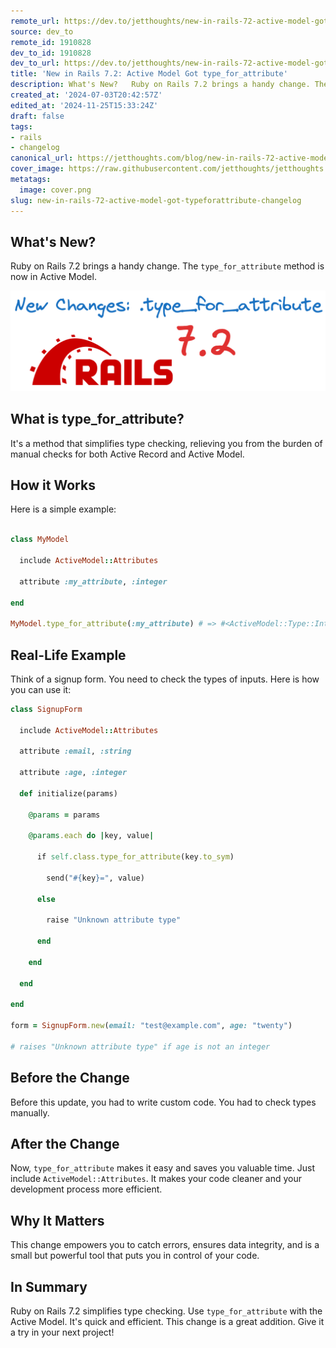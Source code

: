 ```yaml
---
remote_url: https://dev.to/jetthoughts/new-in-rails-72-active-model-got-typeforattribute-1ig1
source: dev_to
remote_id: 1910828
dev_to_id: 1910828
dev_to_url: https://dev.to/jetthoughts/new-in-rails-72-active-model-got-typeforattribute-1ig1
title: 'New in Rails 7.2: Active Model Got type_for_attribute'
description: What's New?   Ruby on Rails 7.2 brings a handy change. The type_for_attribute method is now...
created_at: '2024-07-03T20:42:57Z'
edited_at: '2024-11-25T15:33:24Z'
draft: false
tags:
- rails
- changelog
canonical_url: https://jetthoughts.com/blog/new-in-rails-72-active-model-got-typeforattribute-changelog/
cover_image: https://raw.githubusercontent.com/jetthoughts/jetthoughts.github.io/master/content/blog/new-in-rails-72-active-model-got-typeforattribute-changelog/cover.png
metatags:
  image: cover.png
slug: new-in-rails-72-active-model-got-typeforattribute-changelog
---
```

## What's New?

Ruby on Rails 7.2 brings a handy change. The `type_for_attribute` method is now in Active Model.

![Image description](file_0.png)

## What is type_for_attribute?

It's a method that simplifies type checking, relieving you from the burden of manual checks for both Active Record and Active Model.

## How it Works

Here is a simple example:

```ruby

class MyModel

  include ActiveModel::Attributes

  attribute :my_attribute, :integer

end

MyModel.type_for_attribute(:my_attribute) # => #<ActiveModel::Type::Integer ...>
```

## Real-Life Example

Think of a signup form. You need to check the types of inputs. Here is how you can use it:

```ruby
class SignupForm

  include ActiveModel::Attributes

  attribute :email, :string

  attribute :age, :integer

  def initialize(params)

    @params = params

    @params.each do |key, value|

      if self.class.type_for_attribute(key.to_sym)

        send("#{key}=", value)

      else

        raise "Unknown attribute type"

      end

    end

  end

end

form = SignupForm.new(email: "test@example.com", age: "twenty")

# raises "Unknown attribute type" if age is not an integer
```

## Before the Change

Before this update, you had to write custom code. You had to check types manually.

## After the Change

Now, `type_for_attribute` makes it easy and saves you valuable time. Just include `ActiveModel::Attributes`. It makes your code cleaner and your development process more efficient.

## Why It Matters

This change empowers you to catch errors, ensures data integrity, and is a small but powerful tool that puts you in control of your code.

## In Summary

Ruby on Rails 7.2 simplifies type checking. Use `type_for_attribute` with the Active Model. It's quick and efficient. This change is a great addition. Give it a try in your next project!